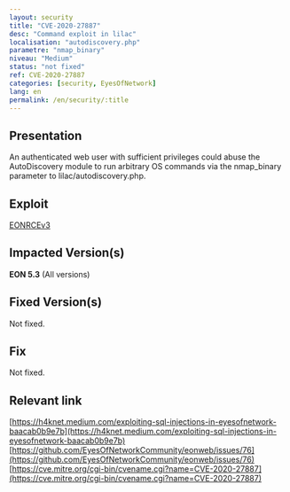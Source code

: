 ```yaml
---
layout: security
title: "CVE-2020-27887"
desc: "Command exploit in lilac"
localisation: "autodiscovery.php"
parametre: "nmap_binary"
niveau: "Medium"
status: "not fixed"
ref: CVE-2020-27887
categories: [security, EyesOfNetwork]
lang: en
permalink: /en/security/:title
---
```


## Presentation

An authenticated web user with sufficient privileges could abuse the AutoDiscovery module to run arbitrary OS commands via the nmap_binary parameter to lilac/autodiscovery.php.

## Exploit

[EONRCEv3](https://h4knet.medium.com/exploiting-sql-injections-in-eyesofnetwork-baacab0b9e7b?source=friends_link&sk=389341bf682480a4cf0eaaa075728feb)

## Impacted Version(s)

**EON 5.3** (All versions)

## Fixed Version(s)

Not fixed.

## Fix

Not fixed.

## Relevant link

[https://h4knet.medium.com/exploiting-sql-injections-in-eyesofnetwork-baacab0b9e7b](https://h4knet.medium.com/exploiting-sql-injections-in-eyesofnetwork-baacab0b9e7b)
[https://github.com/EyesOfNetworkCommunity/eonweb/issues/76](https://github.com/EyesOfNetworkCommunity/eonweb/issues/76)
[https://cve.mitre.org/cgi-bin/cvename.cgi?name=CVE-2020-27887](https://cve.mitre.org/cgi-bin/cvename.cgi?name=CVE-2020-27887)
